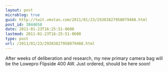 ```yaml
---
layout: post
microblog: true
guid: http://twit.vmstan.com/2011/01/23/29303827958079488.html
post_id: 3044658
date: 2011-01-23T16:25:51-0600
lastmod: 2011-01-23T16:25:51-0600
type: post
url: /2011/01/23/29303827958079488.html
---
```

After weeks of deliberation and research, my new primary camera bag will be the Lowepro Flipside 400 AW. Just ordered, should be here soon!

